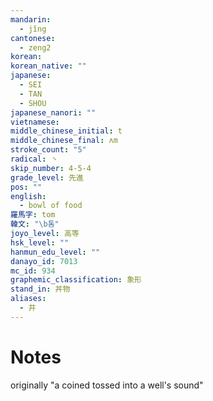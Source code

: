 ```yaml
---
mandarin:
  - jǐng
cantonese:
  - zeng2
korean:
korean_native: ""
japanese:
  - SEI
  - TAN
  - SHOU
japanese_nanori: ""
vietnamese:
middle_chinese_initial: t
middle_chinese_final: ʌm
stroke_count: "5"
radical: 丶
skip_number: 4-5-4
grade_level: 先進
pos: ""
english:
  - bowl of food
羅馬字: tom
韓文: "\b톰"
joyo_level: 高等
hsk_level: ""
hanmun_edu_level: ""
danayo_id: 7013
mc_id: 934
graphemic_classification: 象形
stand_in: 丼物
aliases:
  - 井
---
```


# Notes
originally "a coined tossed into a well's sound"
